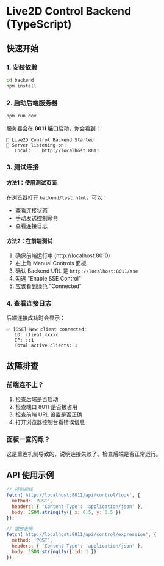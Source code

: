 # Live2D Control Backend (TypeScript)

## 快速开始

### 1. 安装依赖
```bash
cd backend
npm install
```

### 2. 启动后端服务器
```bash
npm run dev
```

服务器会在 **8011 端口**启动，你会看到：
```
🚀 Live2D Control Backend Started
📍 Server listening on:
   Local:    http://localhost:8011
```

### 3. 测试连接

#### 方法1：使用测试页面
在浏览器打开 `backend/test.html`，可以：
- 查看连接状态
- 手动发送控制命令
- 查看连接日志

#### 方法2：在前端测试
1. 确保前端运行中 (http://localhost:8010)
2. 右上角 Manual Controls 面板
3. 确认 Backend URL 是 `http://localhost:8011/sse`
4. 勾选 "Enable SSE Control"
5. 应该看到绿色 "Connected"

### 4. 查看连接日志

后端连接成功时会显示：
```
✅ [SSE] New client connected:
   ID: client_xxxxx
   IP: ::1
   Total active clients: 1
```

## 故障排查

### 前端连不上？
1. 检查后端是否启动
2. 检查端口 8011 是否被占用
3. 检查前端 URL 设置是否正确
4. 打开浏览器控制台看错误信息

### 面板一直闪烁？
这是重连机制导致的，说明连接失败了。检查后端是否正常运行。

## API 使用示例

```javascript
// 控制视线
fetch('http://localhost:8011/api/control/look', {
  method: 'POST',
  headers: { 'Content-Type': 'application/json' },
  body: JSON.stringify({ x: 0.5, y: 0.5 })
});

// 播放表情
fetch('http://localhost:8011/api/control/expression', {
  method: 'POST',
  headers: { 'Content-Type': 'application/json' },
  body: JSON.stringify({ id: 1 })
});
```
